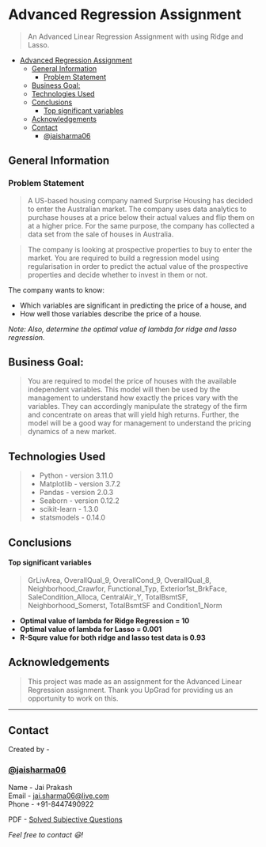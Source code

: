 # Advanced Regression Assignment
> An Advanced Linear Regression Assignment with using Ridge and Lasso.


- [Advanced Regression Assignment](#advanced-regression-assignment)
  - [General Information](#general-information)
    - [Problem Statement](#problem-statement)
  - [Business Goal:](#business-goal)
  - [Technologies Used](#technologies-used)
  - [Conclusions](#conclusions)
      - [Top significant variables](#top-significant-variables)
  - [Acknowledgements](#acknowledgements)
  - [Contact](#contact)
    - [@jaisharma06](#jaisharma06)

## General Information
### Problem Statement
>A US-based housing company named Surprise Housing has decided to enter the Australian market. The company uses data analytics to purchase houses at a price below their actual values and flip them on at a higher price. For the same purpose, the company has collected a data set from the sale of houses in Australia.

>The company is looking at prospective properties to buy to enter the market. You are required to build a regression model using regularisation in order to predict the actual value of the prospective properties and decide whether to invest in them or not.

The company wants to know:
- Which variables are significant in predicting the price of a house, and
- How well those variables describe the price of a house.

*Note: Also, determine the optimal value of lambda for ridge and lasso regression.*
## Business Goal:
>You are required to model the price of houses with the available independent variables. This model will then be used by the management to understand how exactly the prices vary with the variables. They can accordingly manipulate the strategy of the firm and concentrate on areas that will yield high returns. Further, the model will be a good way for management to understand the pricing dynamics of a new market.

## Technologies Used
>- Python - version 3.11.0
>- Matplotlib - version 3.7.2
>- Pandas - version 2.0.3
>- Seaborn - version 0.12.2
>- scikit-learn - 1.3.0
>- statsmodels - 0.14.0

## Conclusions
#### Top significant variables 
>GrLivArea, OverallQual_9, OverallCond_9, OverallQual_8, Neighborhood_Crawfor, Functional_Typ, Exterior1st_BrkFace, SaleCondition_Alloca, CentralAir_Y, TotalBsmtSF, Neighborhood_Somerst, TotalBsmtSF and Condition1_Norm

- **Optimal value of lambda for Ridge Regression = 10**
- **Optimal value of lambda for Lasso = 0.001**
- **R-Squre value for both ridge and lasso test data is 0.93**

## Acknowledgements
>This project was made as an assignment for the Advanced Linear Regression assignment. Thank you UpGrad for providing us an opportunity to work on this.
___
## Contact
Created by -
### [@jaisharma06](https://github.com/jaisharma06)</br>
Name - Jai Prakash</br>
Email - [jai.sharma06@live.com](mailto:jai.sharma06@live.com)</br>
Phone - +91-8447490922

PDF - [Solved Subjective Questions](https://github.com/jaisharma06/BikeSharingAssignment/blob/main/linear_regression__subjective_questions_solved.pdf)

*Feel free to contact :smiley:!*